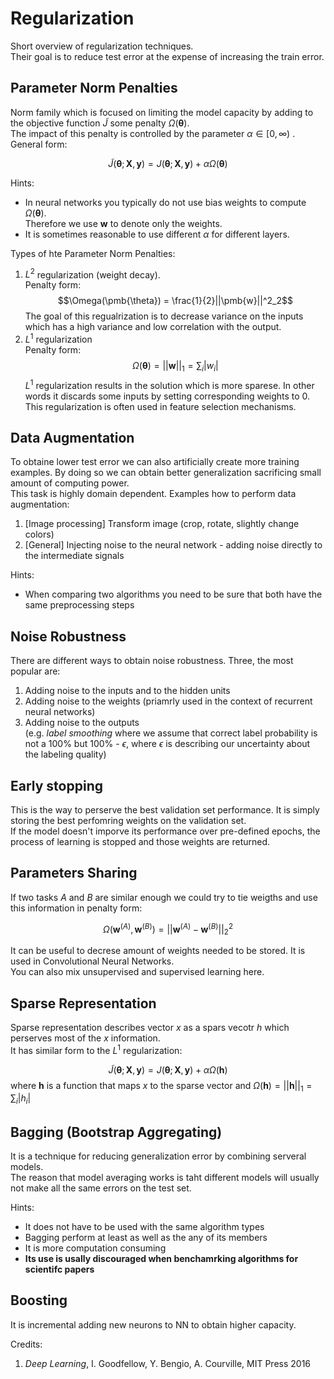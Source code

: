 # Regularization

Short overview of regularization techniques.  
Their goal is to reduce test error at the expense of increasing the train error.

## Parameter Norm Penalties

Norm family which is focused on limiting the model capacity by adding to the objective function $\tilde{J}$ some penalty $\Omega(\pmb{\theta})$.   
The impact of this penalty is controlled by the parameter $\alpha\in[0,\infty )$ .  
General form:

$$
\tilde{J}(\pmb{\theta}; \pmb{X},\pmb{y}) = J(\pmb{\theta}; \pmb{X},\pmb{y}) + \alpha\Omega(\pmb{\theta})
$$

Hints:
* In neural networks you typically do not use bias weights to compute  $\Omega(\pmb{\theta})$.  
  Therefore we use $\pmb{w}$ to denote only the weights.
* It is sometimes reasonable to use different  $\alpha$ for different layers.

Types of hte Parameter Norm Penalties:

1. $L^2$ regularization (weight decay).  
   Penalty form:
   $$\Omega(\pmb{\theta}) = \frac{1}{2}||\pmb{w}||^2_2$$
   The goal of this regualrization is to decrease variance on the inputs which has a high variance and low correlation with the output.
1. $L^1$ regularization  
   Penalty form:
   $$\Omega(\pmb{\theta}) = ||\pmb{w}||_1 = \sum_i |w_i|$$
   $L^1$ regularization results in the solution which is more sparese. In other words it discards some inputs by setting corresponding weights to 0.  
   This regularization is often used in feature selection mechanisms.


## Data Augmentation

To obtaine lower test error we can also artificially create more training examples. By doing so we can obtain better generalization sacrificing small amount of computing power.  
This task is highly domain dependent. Examples how to perform data augmentation:
1. [Image processing] Transform image (crop, rotate, slightly change colors)
2. [General] Injecting noise to the neural network - adding noise directly to the intermediate signals

Hints:
* When comparing two algorithms you need to be sure that both have the same preprocessing steps

## Noise Robustness
There are different ways to obtain noise robustness. Three, the most popular are:
1. Adding noise to the inputs and to the hidden units
2. Adding noise to the weights (priamrly used in the context of recurrent neural networks)
2. Adding noise to the outputs   
   (e.g. _label smoothing_ where we assume that correct label probability is not a 100% but 100% - $\epsilon$, where  $\epsilon$ is describing our uncertainty about the labeling quality)


## Early stopping

This is the way to perserve the best validation set performance. It is simply storing the best perfomring weights on the validation set.  
If the model doesn't imporve its performance over pre-defined epochs, the process of learning is stopped and those weights are returned.


## Parameters Sharing

If two tasks _A_ and _B_ are similar enough we could try to tie weigths and use this information in penalty form:

$$\Omega(\pmb{w}^{(A)}, \pmb{w}^{(B)}) = ||\pmb{w}^{(A)} - \pmb{w}^{(B)}||^2_2$$

It can be useful to decrese amount of weights needed to be stored. It is used in Convolutional Neural Networks.  
You can also mix unsupervised and supervised learning here.


## Sparse Representation

Sparse representation describes vector _x_ as a spars vecotr _h_ which perserves most of the _x_ information.  
It has similar form to the $L^1$ regularization:

$$
\tilde{J}(\pmb{\theta}; \pmb{X},\pmb{y}) = J(\pmb{\theta}; \pmb{X},\pmb{y}) + \alpha\Omega(\pmb{h})
$$
where $\pmb h$ is a function that maps $x$ to the sparse vector and 
$\Omega(\pmb{h})  = ||\pmb{h}||_1 = \sum_i |h_i|$


## Bagging (Bootstrap Aggregating)


It is a technique for reducing generalization error by combining serveral models.  
The reason that model averaging works is taht different models will usually not make all the same errors on the test set.

Hints:
* It does not have to be used with the same algorithm types
* Bagging perform at least as well as the any of its members
* It is more computation consuming
* __Its use is usally discouraged when benchamrking algorithms for scientifc papers__


## Boosting

It is incremental adding new neurons to NN to obtain higher capacity.



Credits:
1. _Deep Learning_, I. Goodfellow, Y. Bengio, A. Courville, MIT Press 2016